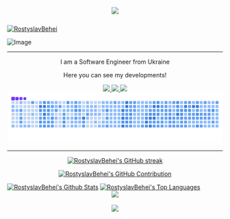 <h1 align="center">
    <img src="https://readme-typing-svg.herokuapp.com/?font=Righteous&size=35&center=true&vCenter=true&width=500&height=50&duration=4000&color=7731F7&lines=Hi+There!+👋;+I'm+Rostyslav!;" />
</h1>

<p>
  <a href="https://github.com/RostyslavBegej">
    <img src="https://komarev.com/ghpvc/?username=RostyslavBehei" alt="RostyslavBehei" />
  </a>
</p>

![Image](https://64.media.tumblr.com/cca4f06484b447c0687f0325af5b38c9/428a8db1dc8ae92f-87/s1280x1920/7c751558b1d93e15c2d885cff2162ddb95059b8d.gifv)

<hr/>

<p align="center">I am a Software Engineer from Ukraine</p>
<p align="center">Here you can see my developments!</p>

<div align="center"> 
  <a href="mailto:rostyslav.begej.work@gmail.com">
    <img src="https://img.shields.io/badge/Gmail-333333?style=for-the-badge&logo=gmail&logoColor=red" />
  </a>
  <a href="https://www.linkedin.com/in/rostyslavbehei/">
    <img src="https://img.shields.io/badge/LinkedIn-0077B5?style=for-the-badge&logo=linkedin&logoColor=white" />
  </a>
  <a href="https://t.me/uuudxr" target="_blank">
    <img src="https://img.shields.io/badge/Telegram-2CA5E0?style=for-the-badge&logo=telegram&logoColor=white" />
  </a>
</div>

<div style="text-align: center;" align="center">
  <picture>
    <source media="(prefers-color-scheme: dark)" srcset="https://github.com/RostyslavBehei/RostyslavBehei/blob/main/workflows/github-snake-dark.svg" />
    <source media="(prefers-color-scheme: light)" srcset="https://github.com/RostyslavBehei/RostyslavBehei/blob/main/workflows/github-snake.svg" />
    <img alt="github-snake" src="https://github.com/RostyslavBegej/RostyslavBegej/blob/main/workflows/ocean.gif" />
  </picture>
</div>

<hr/>

<p align="center">
  <a href="https://github.com/RostyslavBehei">
    <img src="https://github-readme-streak-stats.herokuapp.com/?user=RostyslavBehei&theme=radical&border=7F3FBF&background=0D1117" alt="RostyslavBehei's GitHub streak"/>
  </a>
</p>

<p align="center">
  <a href="https://github.com/RostyslavBehei">
    <img src="https://github-profile-summary-cards.vercel.app/api/cards/profile-details?username=RostyslavBehei&theme=radical" alt="RostyslavBehei's GitHub Contribution"/>
  </a>
</p>

<a> 
    <a href="https://github.com/RostyslavBehei"><img alt="RostyslavBehei's Github Stats" src="https://denvercoder1-github-readme-stats.vercel.app/api?username=RostyslavBehei&show_icons=true&count_private=true&theme=react&border_color=7F3FBF&bg_color=0D1117&title_color=F85D7F&icon_color=F8D866" height="192px" width="49.5%"/></a>
    <a href="https://github.com/RostyslavBehei"><img alt="RostyslavBehei's Top Languages" src="https://denvercoder1-github-readme-stats.vercel.app/api/top-langs/?username=RostyslavBehei&langs_count=8&layout=compact&theme=react&border_color=7F3FBF&bg_color=0D1117&title_color=F85D7F&icon_color=F8D866" height="192px" width="49.5%"/></a>
  <br/>
</a>

<div align="center">
    <img src="https://readme-typing-svg.herokuapp.com/?font=Righteous&size=25&center=true&vCenter=true&width=500&height=30&duration=4000&color=7731F7&lines=Thanks+for+visiting!;+Have+a+nice+day!" />
</div>

<p align="center">
     <img src="https://capsule-render.vercel.app/api?type=waving&height=100&color=7731f7&section=footer"/>
</p>
